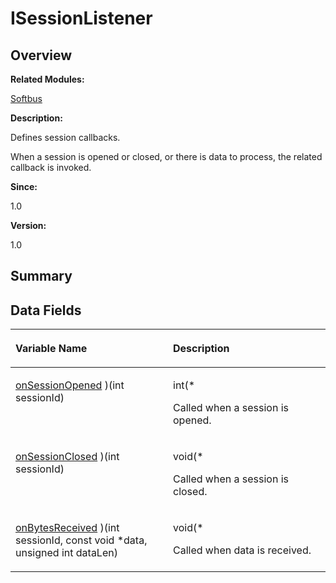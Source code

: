 # ISessionListener<a name="ZH-CN_TOPIC_0000001054715059"></a>

## **Overview**<a name="section1768895681191859"></a>

**Related Modules:**

[Softbus](Softbus.md)

**Description:**

Defines session callbacks. 

When a session is opened or closed, or there is data to process, the related callback is invoked.

**Since:**

1.0

**Version:**

1.0

## **Summary**<a name="section2016306633191859"></a>

## Data Fields<a name="pub-attribs"></a>

<a name="table965988094191859"></a>
<table><thead align="left"><tr id="row645153363191859"><th class="cellrowborder" valign="top" width="50%" id="mcps1.1.3.1.1"><p id="p1448110963191859"><a name="p1448110963191859"></a><a name="p1448110963191859"></a>Variable Name</p>
</th>
<th class="cellrowborder" valign="top" width="50%" id="mcps1.1.3.1.2"><p id="p1031093945191859"><a name="p1031093945191859"></a><a name="p1031093945191859"></a>Description</p>
</th>
</tr>
</thead>
<tbody><tr id="row2041463740191859"><td class="cellrowborder" valign="top" width="50%" headers="mcps1.1.3.1.1 "><p id="p1537997215191859"><a name="p1537997215191859"></a><a name="p1537997215191859"></a><a href="Softbus.md#ga2b042b85e03d66f1988c348414b2db6e">onSessionOpened</a> )(int sessionId)</p>
</td>
<td class="cellrowborder" valign="top" width="50%" headers="mcps1.1.3.1.2 "><p id="p557900749191859"><a name="p557900749191859"></a><a name="p557900749191859"></a>int(*&nbsp;</p>
<p id="p517155758191859"><a name="p517155758191859"></a><a name="p517155758191859"></a>Called when a session is opened. </p>
</td>
</tr>
<tr id="row4016908191859"><td class="cellrowborder" valign="top" width="50%" headers="mcps1.1.3.1.1 "><p id="p1649602230191859"><a name="p1649602230191859"></a><a name="p1649602230191859"></a><a href="Softbus.md#ga2088a4e0e196030d8e428a828298eba0">onSessionClosed</a> )(int sessionId)</p>
</td>
<td class="cellrowborder" valign="top" width="50%" headers="mcps1.1.3.1.2 "><p id="p1751716194191859"><a name="p1751716194191859"></a><a name="p1751716194191859"></a>void(*&nbsp;</p>
<p id="p341307002191859"><a name="p341307002191859"></a><a name="p341307002191859"></a>Called when a session is closed. </p>
</td>
</tr>
<tr id="row500010611191859"><td class="cellrowborder" valign="top" width="50%" headers="mcps1.1.3.1.1 "><p id="p985068536191859"><a name="p985068536191859"></a><a name="p985068536191859"></a><a href="Softbus.md#ga95243f25fa04ef29f7f8f0b3a440dbd3">onBytesReceived</a> )(int sessionId, const void *data, unsigned int dataLen)</p>
</td>
<td class="cellrowborder" valign="top" width="50%" headers="mcps1.1.3.1.2 "><p id="p1948110511191859"><a name="p1948110511191859"></a><a name="p1948110511191859"></a>void(*&nbsp;</p>
<p id="p1947871887191859"><a name="p1947871887191859"></a><a name="p1947871887191859"></a>Called when data is received. </p>
</td>
</tr>
</tbody>
</table>

